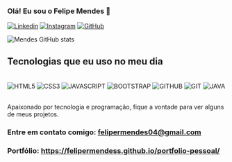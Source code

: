 ### Olá! Eu sou o Felipe Mendes 👋

[![Linkedin](https://img.shields.io/badge/LinkedIn-0077B5?style=for-the-badge&logo=linkedin&logoColor=white)](https://www.linkedin.com/in/felipermendess/)
[![Instagram](https://img.shields.io/badge/Instagram-E4405F?style=for-the-badge&logo=instagram&logoColor=white)](https://www.instagram.com/felipermendess_/)
[![GitHub](https://img.shields.io/badge/GitHub-100000?style=for-the-badge&logo=github&logoColor=white)](https://github.com/felipermendess)

![Mendes GitHub stats](https://github-readme-stats.vercel.app/api?username=felipermendess&show_icons=true&theme=dracula)

## Tecnologias que eu uso no meu dia

<div style="display: inline_block"><br/>
   <img align="center" alt="HTML5" src="https://img.shields.io/badge/HTML5-E34F26?style=for-the-badge&logo=html5&logoColor=white" />
   <img align="center" alt="CSS3" src="https://img.shields.io/badge/CSS3-1572B6?style=for-the-badge&logo=css3&logoColor=white" />
   <img align="center" alt="JAVASCRIPT" src="https://img.shields.io/badge/JavaScript-323330?style=for-the-badge&logo=javascript&logoColor=F7DF1E" />
   <img align="center" alt="BOOTSTRAP" src="https://img.shields.io/badge/Bootstrap-563D7C?style=for-the-badge&logo=bootstrap&logoColor=white" />
   <img align="center" alt="GITHUB" src="https://img.shields.io/badge/GitHub-100000?style=for-the-badge&logo=github&logoColor=white" />
   <img align="center" alt="GIT" src="https://img.shields.io/badge/GIT-E44C30?style=for-the-badge&logo=git&logoColor=white" />
   <img align="center" alt="JAVA" src="https://img.shields.io/badge/Java-ED8B00?style=for-the-badge&logo=openjdk&logoColor=white" />
</div><br/>

Apaixonado por tecnologia e programação, fique a vontade para ver alguns de meus projetos.

### Entre em contato comigo: felipermendes04@gmail.com
### Portfólio: https://felipermendess.github.io/portfolio-pessoal/


